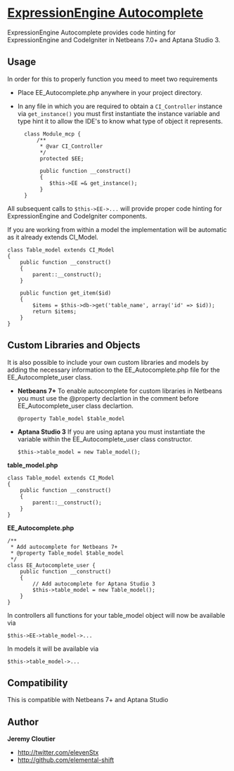 [ExpressionEngine Autocomplete](http://github.com/elemental-shift/ExpressionEngine-Autocomplete)
=================

ExpressionEngine Autocomplete provides code hinting for ExpressionEngine and CodeIgniter in Netbeans 7.0+ and Aptana Studio 3.

Usage
-----
In order for this to properly function you meed to meet two requirements
+ Place EE_Autocomplete.php anywhere in your project directory.
+ In any file in which you are required to obtain a `CI_Controller` instance via `get_instance()` you must first instantiate the instance variable and type hint it to allow the IDE's to know what type of object it represents.

    	class Module_mcp {
    		/**
    		 * @var CI_Controller
    		 */
    		 protected $EE;
    
    		 public function __construct()
    		 {
    		 	$this->EE =& get_instance();
    		 }
    	}
    
All subsequent calls to `$this->EE->...` will provide proper code hinting for ExpressionEngine and CodeIgniter components.

If you are working from within a model the implementation will be automatic as it already extends CI_Model.

	class Table_model extends CI_Model
	{
	    public function __construct()
	    {
	        parent::__construct();
	    }

	    public function get_item($id)
	    {
	        $items = $this->db->get('table_name', array('id' => $id));
	        return $items;
	    }
	}

Custom Libraries and Objects
-----------------------------
It is also possible to include your own custom libraries and models by adding the necessary information to the EE_Autocomplete.php file for the EE_Autocomplete_user class. 

+ **Netbeans 7+**
To enable autocomplete for custom libraries in Netbeans you must use the @property declartion in the comment before EE_Autocomplete_user class declartion. 

	`@property Table_model $table_model`

+ **Aptana Studio 3**
If you are using aptana you must instantiate the variable within the EE_Autocomplete_user class constructor.

	`$this->table_model = new Table_model();`

**table_model.php**

	class Table_model extends CI_Model
	{
	    public function __construct()
	    {
	        parent::__construct();
	    }
	}


**EE_Autocomplete.php**

	/**
	 * Add autocomplete for Netbeans 7+
	 * @property Table_model $table_model
	 */
	class EE_Autocomplete_user {
		public function __construct()
		{
			// Add autocomplete for Aptana Studio 3
			$this->table_model = new Table_model();
		}
	}

In controllers all functions for your table_model object will now be available via

	$this->EE->table_model->...

In models it will be available via

	$this->table_model->...

Compatibility
-------------
This is compatible with Netbeans 7+ and Aptana Studio

Author
------

**Jeremy Cloutier**
+ http://twitter.com/elevenStx
+ http://github.com/elemental-shift